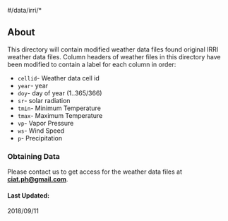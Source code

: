 #/data/irri/*
<br>


## About

This directory will contain modified weather data files found original IRRI weather data files. Column headers of weather files in this directory have been modified to contain a label for each column in order:

- `cellid`- Weather data cell id
- `year`- year
- `doy`- day of year (1..365/366)
- `sr`- solar radiation
- `tmin`- Minimum Temperature
- `tmax`- Maximum Temperature
- `vp`- Vapor Pressure
- `ws`- Wind Speed
- `p`- Precipitation


### Obtaining Data

 Please contact us to get access for the weather data files at **ciat.ph@gmail.com**.

#### Last Updated: 
2018/09/11
